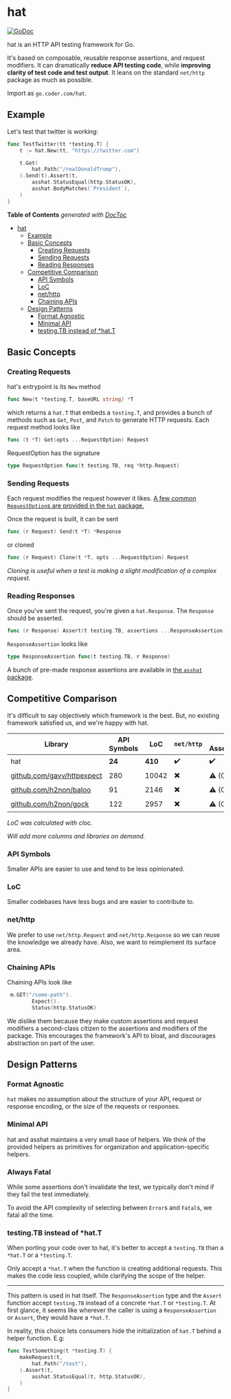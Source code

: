 # hat

[![GoDoc](https://godoc.org/github.com/golang/gddo?status.svg)](https://godoc.org/go.coder.com/hat)

hat is an HTTP API testing framework for Go.

It's based on composable, reusable response assertions, and request modifiers. It can dramatically **reduce API testing
code**, while **improving clarity of test code and test output**. It leans on the standard `net/http` package
as much as possible.

Import as `go.coder.com/hat`.

## Example

Let's test that twitter is working:

```go
func TestTwitter(tt *testing.T) {
    t := hat.New(tt, "https://twitter.com")

    t.Get(
        hat.Path("/realDonaldTrump"),
    ).Send(t).Assert(t,
        asshat.StatusEqual(http.StatusOK),
        asshat.BodyMatches(`President`),
    )
}
```
<!-- START doctoc generated TOC please keep comment here to allow auto update -->
<!-- DON'T EDIT THIS SECTION, INSTEAD RE-RUN doctoc TO UPDATE -->
**Table of Contents**  *generated with [DocToc](https://github.com/thlorenz/doctoc)*

- [hat](#hat)
  - [Example](#example)
  - [Basic Concepts](#basic-concepts)
    - [Creating Requests](#creating-requests)
    - [Sending Requests](#sending-requests)
    - [Reading Responses](#reading-responses)
  - [Competitive Comparison](#competitive-comparison)
    - [API Symbols](#api-symbols)
    - [LoC](#loc)
    - [net/http](#nethttp)
    - [Chaining APIs](#chaining-apis)
  - [Design Patterns](#design-patterns)
    - [Format Agnostic](#format-agnostic)
    - [Minimal API](#minimal-api)
    - [testing.TB instead of *hat.T](#testingtb-instead-of-hatt)

<!-- END doctoc generated TOC please keep comment here to allow auto update -->

## Basic Concepts

### Creating Requests
hat's entrypoint is its `New` method

```go
func New(t *testing.T, baseURL string) *T
```

which returns a `hat.T` that embeds a `testing.T`, and provides a bunch of methods such as
`Get`, `Post`, and `Patch` to generate HTTP requests. Each request method looks like

```go
func (t *T) Get(opts ...RequestOption) Request
```

RequestOption has the signature

```go
type RequestOption func(t testing.TB, req *http.Request)
```

### Sending Requests

Each request modifies the request however it likes. [A few common `RequestOption`s are provided
in the `hat` package.](https://godoc.org/go.coder.com/hat#RequestOption)

Once the request is built, it can be sent
```go
func (r Request) Send(t *T) *Response
```

or cloned

```go
func (r Request) Clone(t *T, opts ...RequestOption) Request
```
_Cloning is useful when a test is making a slight modification of a complex request._

### Reading Responses

Once you've sent the request, you're given a `hat.Response`. The `Response` should be asserted.

```go
func (r Response) Assert(t testing.TB, assertions ...ResponseAssertion) Response
```

`ResponseAssertion` looks like

```go
type ResponseAssertion func(t testing.TB, r Response)
```

A bunch of pre-made response assertions are available in 
[the `asshat` package](https://godoc.org/go.coder.com/hat/asshat).


## Competitive Comparison

It's difficult to say objectively which framework is the best. But, no existing
framework satisfied us, and we're happy with hat.

| Library                                                    | API Symbols | LoC     | `net/http`               | Custom Assertions/Modifiers |
|------------------------------------------------------------|-------------|---------|--------------------------|-----------------------------|
| hat                                                        | **24**      | **410** | :heavy_check_mark:       | :heavy_check_mark:          |
| [github.com/gavv/httpexpect](//github.com/gavv/httpexpect) | 280         | 10042   | :heavy_multiplication_x: | :warning: (Chaining API)    |
| [github.com/h2non/baloo](//github.com/h2non/baloo)         | 91          | 2146    | :heavy_multiplication_x: | :warning: (Chaining API)    |
| [github.com/h2non/gock](//github.com/h2non/gock)           | 122         | 2957    | :heavy_multiplication_x: | :warning: (Chaining API)    |

_LoC was calculated with cloc._

_Will add more columns and libraries on demand._

### API Symbols

Smaller APIs are easier to use and tend to be less opinionated.

### LoC

Smaller codebases have less bugs and are easier to contribute to.

### net/http

We prefer to use `net/http.Request` and `net/http.Response` so we can reuse the knowledge
we already have. Also, we want to reimplement its surface area.

### Chaining APIs

Chaining APIs look like

```go
 m.GET("/some-path").
        Expect().
        Status(http.StatusOK)
```

We dislike them because they make custom assertions and request modifiers a second-class citizen to
the assertions and modifiers of the package. This encourages the framework's API to bloat,
and discourages abstraction on part of the user.

## Design Patterns

### Format Agnostic

`hat` makes no assumption about the structure of your API, request or response encoding, or
the size of the requests or responses.

### Minimal API

hat and asshat maintains a very small base of helpers. We think of the provided helpers as primitives
for organization and application-specific helpers.

### Always Fatal

While some assertions don't invalidate the test, we typically don't mind if they fail the test immediately.

To avoid the API complexity of selecting
between `Error`s and `Fatal`s, we fatal all the time.

### testing.TB instead of *hat.T

When porting your code over to hat, it's better to accept a `testing.TB` than a `*hat.T` or a `*testing.T`.

Only accept a `*hat.T` when the function is creating additional requests. This makes the code less coupled,
while clarifying the scope of the helper.

---

This pattern is used in hat itself. The `ResponseAssertion` type and the `Assert` function accept
`testing.TB` instead of a concrete `*hat.T` or `*testing.T`. At first glance, it seems like wherever
the caller is using a `ResponseAssertion` or `Assert`, they would have a `*hat.T`.

In reality, this choice lets consumers hide the initialization of `hat.T` behind a helper function. E.g:

```go
func TestSomething(t *testing.T) {
	makeRequest(t,
		hat.Path("/test"),
	).Assert(t,
		asshat.StatusEqual(t, http.StatusOK),
	)
}
```